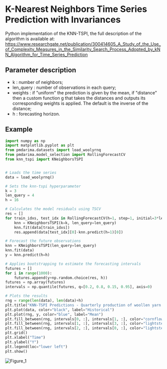 # K-Nearest Neighbors Time Series Prediction with Invariances

Python implementation of the KNN-TSPI, the full description of the algorithm is available at: https://www.researchgate.net/publication/300414605_A_Study_of_the_Use_of_Complexity_Measures_in_the_Similarity_Search_Process_Adopted_by_kNN_Algorithm_for_Time_Series_Prediction

## Parameter description
- k : number of neighbors;
- len_query : number of observations in each query;
- weights : if "uniform" the prediction is given by the mean, if "distance" then a custom function g that takes the distances and outputs its corresponding weights is applied. The default is the inverse of the distance;
- h : forecasting horizon.
 
## Example

```python
import numpy as np
import matplotlib.pyplot as plt
from pmdarima.datasets import load_woolyrnq
from pmdarima.model_selection import RollingForecastCV
from knn_tspi import KNeighborsTSPI


# Loads the time series
data = load_woolyrnq()

# Sets the knn-tspi hyperparameter
k = 3
len_query = 4
h = 16

# Calculates the model residuals using TSCV
res = []
for train_idxs, test_idx in RollingForecastCV(h=1, step=1, initial=3*len_query).split(data):
    knn = KNeighborsTSPI(k=k, len_query=len_query)
    knn.fit(data[train_idxs])
    res.append(data[test_idx][0]-knn.predict(h=1)[0])

# Forecast the future observations
knn = KNeighborsTSPI(len_query=len_query)
knn.fit(data)
y = knn.predict(h=h)

# Applies bootstrapping to estimate the forecasting intervals
futures = []
for i in range(1000):
    futures.append(y+np.random.choice(res, h))
futures = np.array(futures)
intervals = np.quantile(futures, q=[0.2, 0.8, 0.15, 0.95], axis=0)

# Plots the results
rng = range(len(data), len(data)+h)
plt.title("KNN-TSPI Predictions - Quarterly production of woollen yarn in Australia")
plt.plot(data, color="black", label="Historical")
plt.plot(rng, y, color="blue", label="Mean")
plt.fill_between(rng, intervals[0, :], intervals[1, :], color="cornflowerblue", label="80% confidence")
plt.fill_between(rng, intervals[1, :], intervals[3, :], color="lightsteelblue", label="95% confidence")
plt.fill_between(rng, intervals[2, :], intervals[0, :], color="lightsteelblue")
plt.grid()
plt.xlabel("Time")
plt.ylabel("Y")
plt.legend(loc="lower left")
plt.show()
```

![Figure_1](https://user-images.githubusercontent.com/56834802/108731205-186fc400-750b-11eb-97ab-32e739096c5a.png)
